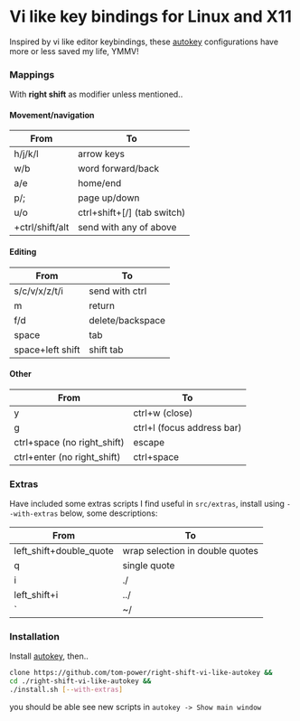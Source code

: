 # Vi like key bindings for Linux and X11

Inspired by vi like editor keybindings, these [autokey](https://github.com/autokey/autokey) configurations have more or less saved my life, YMMV!

### Mappings

With **right shift** as modifier unless mentioned..

#### Movement/navigation

| From            | To                           |
| --------------- | ---------------------------- |
| h/j/k/l         | arrow keys                   |
| w/b             | word forward/back            |
| a/e             | home/end                     |
| p/;             | page up/down                 |
| u/o             | ctrl+shift+\[/] (tab switch) |
| +ctrl/shift/alt | send with any of above       |

#### Editing

| From             | To               |
| ---------------- | ---------------- |
| s/c/v/x/z/t/i    | send with ctrl   |
| m                | return           |
| f/d              | delete/backspace |
| space            | tab              |
| space+left shift | shift tab        |

#### Other

| From                        | To                         |
| --------------------------- | -------------------------- |
| y                           | ctrl+w (close)             |
| g                           | ctrl+l (focus address bar) |
| ctrl+space (no right_shift) | escape                     |
| ctrl+enter (no right_shift) | ctrl+space                 |

### Extras

Have included some extras scripts I find useful in `src/extras`, install using `--with-extras` below, some descriptions:

| From                    | To                              |
| ----------------------- | ------------------------------- |
| left_shift+double_quote | wrap selection in double quotes |
| q                       | single quote                    |
| i                       | ./                              |
| left_shift+i            | ../                             |
| \`                      | ~/                              |

### Installation

Install [autokey](https://github.com/autokey/autokey), then..

```bash
clone https://github.com/tom-power/right-shift-vi-like-autokey &&
cd ./right-shift-vi-like-autokey &&
./install.sh [--with-extras]
```

you should be able see new scripts in `autokey -> Show main window`
